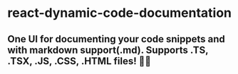 # react-dynamic-code-documentation

## One UI for documenting your code snippets and with markdown support(.md). Supports .TS, .TSX, .JS, .CSS, .HTML files! 🚀🥇
